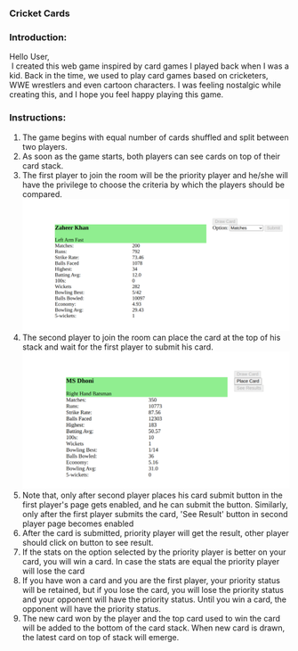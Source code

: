 ### Cricket Cards

### Introduction:

Hello User,  
 I created this web game inspired by card games I played back when I was a kid. Back in the time, we used to play card games based on cricketers, WWE wrestlers and even cartoon characters. I was feeling nostalgic while creating this, and I hope you feel happy playing this game.


### Instructions:

1.  The game begins with equal number of cards shuffled and split between two players.
2.  As soon as the game starts, both players can see cards on top of their card stack.
3.  The first player to join the room will be the priority player and he/she will have the privilege to choose the criteria by which the players should be compared.
![First Player Page](./src/main/resources/static/img/firstPlayer.png)    
4.  The second player to join the room can place the card at the top of his stack and wait for the first player to submit his card.
![Second Player Page](./src/main/resources/static/img/secondPlayer.png)   
5.  Note that, only after second player places his card submit button in the first player's page gets enabled, and he can submit the button. Similarly, only after the first player submits the card, 'See Result' button in second player page becomes enabled
6.  After the card is submitted, priority player will get the result, other player should click on button to see result.
7.  If the stats on the option selected by the priority player is better on your card, you will win a card. In case the stats are equal the priority player will lose the card
8.  If you have won a card and you are the first player, your priority status will be retained, but if you lose the card, you will lose the priority status and your opponent will have the priority status. Until you win a card, the opponent will have the priority status.
9.  The new card won by the player and the top card used to win the card will be added to the bottom of the card stack. When new card is drawn, the latest card on top of stack will emerge.
